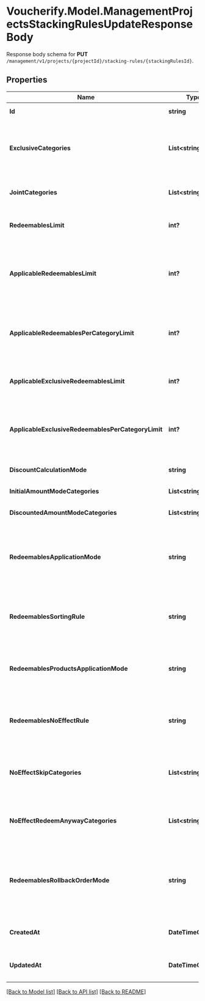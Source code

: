# Voucherify.Model.ManagementProjectsStackingRulesUpdateResponseBody
Response body schema for **PUT** `/management/v1/projects/{projectId}/stacking-rules/{stackingRulesId}`.

## Properties

Name | Type | Description | Notes
------------ | ------------- | ------------- | -------------
**Id** | **string** | The unique identifier of the stacking rules. | [optional] 
**ExclusiveCategories** | **List&lt;string&gt;** | Lists the IDs of exclusive categories. A redeemable from a campaign with an exclusive category is the only redeemable to be redeemed when applied with redeemables from other campaigns unless these campaigns are exclusive or joint. | [optional] 
**JointCategories** | **List&lt;string&gt;** | Lists the IDs of the joint categories. A campaign with a joint category is always applied regardless of the exclusivity of other campaigns. | [optional] 
**RedeemablesLimit** | **int?** | Defines how many redeemables can be sent in one request. Note: more redeemables means more processing time. | [optional] 
**ApplicableRedeemablesLimit** | **int?** | Defines how many redeemables can be applied in one request. The number must be less than or equal to &#x60;redeemables_limit&#x60;. For example, a user can select 30 discounts but only 5 will be applied to the order and the remaining will be &#x60;SKIPPED&#x60; according to the &#x60;redeemables_sorting_rule&#x60;. | [optional] 
**ApplicableRedeemablesPerCategoryLimit** | **int?** | Defines how many redeemables with the same category can be applied in one request. The number must be less than or equal to &#x60;applicable_redeemables_limit&#x60;. The ones above the limit will be &#x60;SKIPPED&#x60; according to the &#x60;redeemables_sorting_rule&#x60;. | [optional] 
**ApplicableExclusiveRedeemablesLimit** | **int?** | Defines how many redeemables with an assigned exclusive category can be applied in one request. The ones above the limit will be &#x60;SKIPPED&#x60; according to the &#x60;redeemables_sorting_rule&#x60;. | [optional] 
**ApplicableExclusiveRedeemablesPerCategoryLimit** | **int?** | Defines how many redeemables with an assigned exclusive category can be applied in one request. The ones above the limit will be &#x60;SKIPPED&#x60; according to the &#x60;redeemables_sorting_rule&#x60;. The number must be less than or equal to &#x60;applicable_exclusive_redeemables_limit&#x60;. | [optional] 
**DiscountCalculationMode** | **string** | Defines if the discounts are applied by taking into account the initial order amount or the discounted order amount. | [optional] 
**InitialAmountModeCategories** | **List&lt;string&gt;** | Lists the IDs of the categories that apply a discount based on the initial amount. | [optional] 
**DiscountedAmountModeCategories** | **List&lt;string&gt;** | Lists the IDs of the categories that apply a discount based on the discounted amount. | [optional] 
**RedeemablesApplicationMode** | **string** | Defines the application mode for redeemables. &#x60;\&quot;ALL\&quot;&#x60; means that all redeemables must be validated for the redemption to be successful. &#x60;\&quot;PARTIAL\&quot;&#x60; means that only those redeemables that can be validated will be redeemed. The redeemables that fail validaton will be skipped. | [optional] 
**RedeemablesSortingRule** | **string** | Defines redeemables sorting rule. &#x60;CATEGORY_HIERARCHY&#x60; means that redeemables are applied oaccording to the category priority. &#x60;REQUESTED_ORDER&#x60; means that redeemables are applied in the sequence provided in the request. | [optional] 
**RedeemablesProductsApplicationMode** | **string** | Defines redeemables products application mode. &#x60;STACK&#x60; means that multiple discounts can be applied to a product. &#x60;ONCE&#x60; means that only one discount can be applied to the same product. | [optional] 
**RedeemablesNoEffectRule** | **string** | Defines redeemables no effect rule. &#x60;REDEEM_ANYWAY&#x60; means that the redeemable will be redeemed regardless of any restrictions or conditions in place. &#x60;SKIP&#x60; means that the redeemable will be processed only when an applicable effect is calculated. | [optional] 
**NoEffectSkipCategories** | **List&lt;string&gt;** | Lists category IDs. Redeemables with a given category are skipped even if the &#x60;redeemables_no_effect_rule&#x60; is set to &#x60;REDEEM_ANYWAY&#x60;. Category IDs can&#39;t overlap with the IDs in &#x60;no_effect_redeem_anyway_categories&#x60;. | [optional] 
**NoEffectRedeemAnywayCategories** | **List&lt;string&gt;** | Lists category IDs. Redeemables with a given category are redeemed anyway even if the &#x60;redeemables_no_effect_rule&#x60; is set to &#x60;SKIP&#x60;. Category IDs can&#39;t overlap with the IDs in &#x60;no_effect_skip_categories&#x60;. | [optional] 
**RedeemablesRollbackOrderMode** | **string** | Defines the rollback mode for the order. &#x60;WITH_ORDER&#x60; is a default setting. The redemption is rolled back together with the data about the order, including related discount values. &#x60;WITHOUT_ORDER&#x60; allows rolling the redemption back without affecting order data, including the applied discount values. | [optional] 
**CreatedAt** | **DateTimeOffset?** | Timestamp representing the date and time when the stacking rules were created. The value for this parameter is shown in the ISO 8601 format. | [optional] 
**UpdatedAt** | **DateTimeOffset?** | Timestamp representing the date and time when the stacking rules were updated. The value for this parameter is shown in the ISO 8601 format. | [optional] 

[[Back to Model list]](../README.md#documentation-for-models) [[Back to API list]](../README.md#documentation-for-api-endpoints) [[Back to README]](../README.md)

